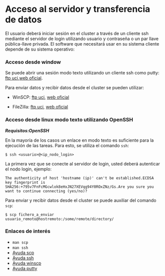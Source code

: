 # Acceso al servidor y transferencia de datos

El usuario deberá iniciar sesión en el cluster a través de un cliente ssh mediante el servidor de login utilizando usuario y contraseña o un par llave pública-llave privada. El software que necesitará usar en su sistema cliente depende de su sistema operativo:

### Acceso desde window

Se puede abrir una sesión modo texto utilizando un cliente ssh como putty: [ftp uci](ftp://10.0.0.22/software/Tools/Network/Putty/),[web oficial](https://www.putty.org/).

Para enviar datos y recibir datos desde el cluster se pueden utilizar:

* WinSCP: [ftp uci](ftp://10.0.0.22/software/Tools/Network/Winscp/), [web oficial](https://winscp.net/eng/download.php)

* FileZilla: [ftp uci](ftp://10.0.0.22/software/Tools/Network/FileZilla/), [web oficial](https://filezilla-project.org/)

### Acceso desde linux modo texto utilizando OpenSSH

___Requisitos:OpenSSH___

En la mayoría de los casos un enlace en modo texto es suficiente para la ejecución de las tareas. Para esto, se utiliza el comando `ssh`:

	$ ssh <usuario>@<ip_nodo_login>

La primera vez que se conecte al servidor de login, usted deberá autenticar el nodo login, ejemplo: 

	The authenticity of host 'hostname (ip)' can't be established.ECDSA key fingerprint is SHA256:+795v7FnFcMGcwlok8eHxJN27XEVqg94Y0ROxZNz/Gs.Are you sure you want to continue connecting (yes/no)?
	
Para enviar y recibir datos desde el cluster se puede auxiliar del comando `scp`:

	$ scp fichero_a_enviar usuario_remoto@hostremoto:/some/remote/directory/


### Enlaces de interés

* `man scp`
* `man ssh` 
* [Ayuda scp](https://www.garron.me/en/articles/scp.html)
* [Ayuda ssh](https://www.ssh.com/ssh/command/)
* [Ayuda winscp](https://winscp.net/eng/docs/guides)
* [Ayuda putty](https://www.ssh.com/ssh/putty/)